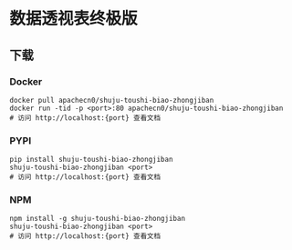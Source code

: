 # 数据透视表终极版

## 下载

### Docker

```
docker pull apachecn0/shuju-toushi-biao-zhongjiban
docker run -tid -p <port>:80 apachecn0/shuju-toushi-biao-zhongjiban
# 访问 http://localhost:{port} 查看文档
```

### PYPI

```
pip install shuju-toushi-biao-zhongjiban
shuju-toushi-biao-zhongjiban <port>
# 访问 http://localhost:{port} 查看文档
```

### NPM

```
npm install -g shuju-toushi-biao-zhongjiban
shuju-toushi-biao-zhongjiban <port>
# 访问 http://localhost:{port} 查看文档
```